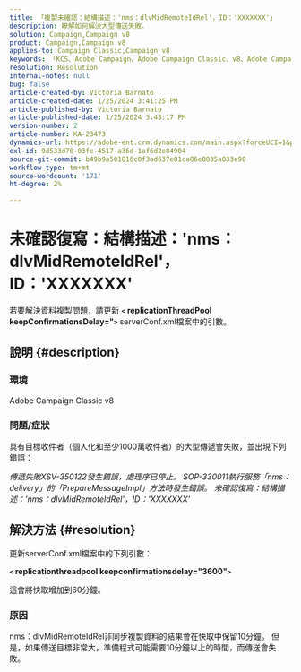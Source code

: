 ```yaml
---
title: 「複製未確認：結構描述：'nms：dlvMidRemoteIdRel'，ID：'XXXXXXX'」
description: 瞭解如何解決大型傳送失敗。
solution: Campaign,Campaign v8
product: Campaign,Campaign v8
applies-to: Campaign Classic,Campaign v8
keywords: 「KCS、Adobe Campaign、Adobe Campaign Classic、v8、Adobe Campaign Classic v8」
resolution: Resolution
internal-notes: null
bug: false
article-created-by: Victoria Barnato
article-created-date: 1/25/2024 3:41:25 PM
article-published-by: Victoria Barnato
article-published-date: 1/25/2024 3:43:17 PM
version-number: 2
article-number: KA-23473
dynamics-url: https://adobe-ent.crm.dynamics.com/main.aspx?forceUCI=1&pagetype=entityrecord&etn=knowledgearticle&id=9dde9e2c-98bb-ee11-a569-6045bd006a22
exl-id: 9d533d70-03fe-4517-a36d-1af6d2e84904
source-git-commit: b49b9a501816c0f3ad637e81ca86e0835a033e90
workflow-type: tm+mt
source-wordcount: '171'
ht-degree: 2%

---
```


# 未確認復寫：結構描述：&#39;nms：dlvMidRemoteIdRel&#39;，ID：&#39;XXXXXXX&#39;


若要解決資料複製問題，請更新 <b>`<` replicationThreadPool keepConfirmationsDelay=&quot;`>` </b> serverConf.xml檔案中的引數。

## 說明 {#description}


### 環境

Adobe Campaign Classic v8

### 問題/症狀

具有目標收件者（個人化和至少1000萬收件者）的大型傳遞會失敗，並出現下列錯誤：

*傳遞失敗XSV-350122發生錯誤，處理序已停止。 SOP-330011執行服務「nms：delivery」的「PrepareMessageImpl」方法時發生錯誤。 未確認復寫：結構描述：&#39;nms：dlvMidRemoteIdRel&#39;，ID：&#39;XXXXXXX&#39;*


## 解決方法 {#resolution}


更新serverConf.xml檔案中的下列引數：

<b>`<` replicationthreadpool keepconfirmationsdelay=&quot;3600&quot;`>` </b>

這會將快取增加到60分鐘。

### 原因

nms：dlvMidRemoteIdRel非同步複製資料的結果會在快取中保留10分鐘。 但是，如果傳送目標非常大，準備程式可能需要10分鐘以上的時間，而傳送會失敗。

